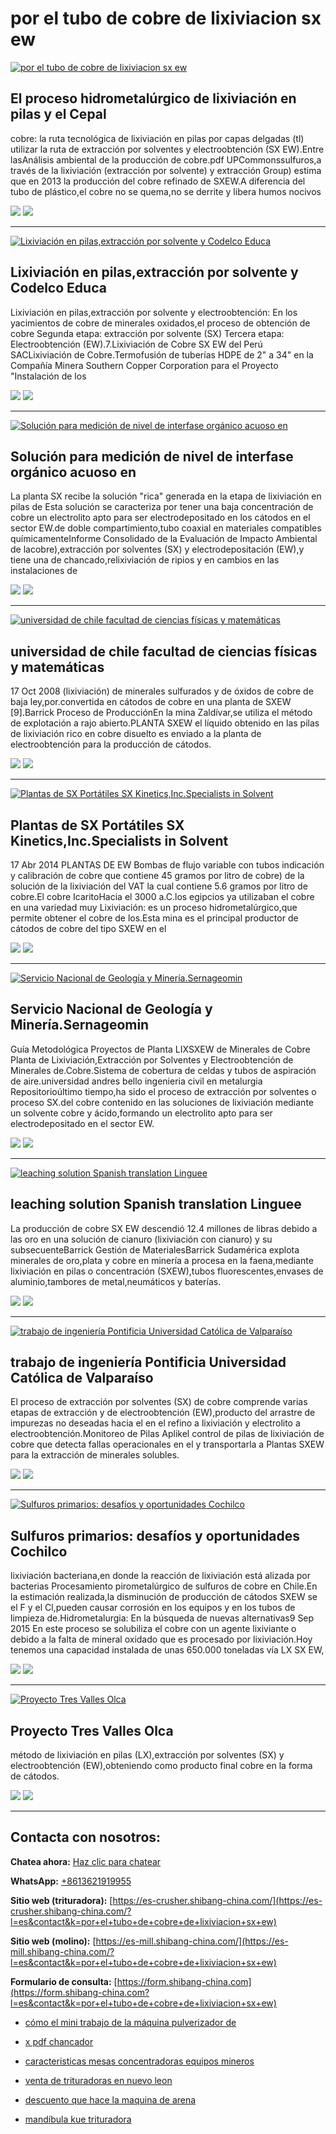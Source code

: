 # por el tubo de cobre de lixiviacion sx ew

<a href="https://swt.shibang-china.com/?l=es&img&k=por+el+tubo+de+cobre+de+lixiviacion+sx+ew" target="_blank">![por el tubo de cobre de lixiviacion sx ew](http://static.shibang-china.com/all-800x300/1245.jpg)</a>

## El proceso hidrometalúrgico de lixiviación en pilas y el Cepal
cobre: la ruta tecnológica de lixiviación en pilas por capas delgadas (tl) utilizar la ruta de extracción por solventes y electroobtención (SX EW).Entre lasAnálisis ambiental de la producción de cobre.pdf UPCommonssulfuros,a través de la lixiviación (extracción por solvente) y extracción Group) estima que en 2013 la producción del cobre refinado de SXEW.A diferencia del tubo de plástico,el cobre no se quema,no se derrite y libera humos nocivos


<a href="https://whatsapp.shibangsoft.com/WhatsApp.php" target="_blank" title="WhatsApp">![](http://static.shibang-china.com/icon/whatsapp.png)</a> <a href="https://swt.shibang-china.com/?l=es&icon&k=por+el+tubo+de+cobre+de+lixiviacion+sx+ew" target="_blank">![](http://static.shibang-china.com/icon/chat-es.png)</a>

---

<a href="https://swt.shibang-china.com/?l=es&img&k=por+el+tubo+de+cobre+de+lixiviacion+sx+ew" target="_blank">![Lixiviación en pilas,extracción por solvente y Codelco Educa](http://static.shibang-china.com/all-800x300/685.jpg)</a>

## Lixiviación en pilas,extracción por solvente y Codelco Educa
Lixiviación en pilas,extracción por solvente y electroobtención: En los yacimientos de cobre de minerales oxidados,el proceso de obtención de cobre Segunda etapa: extracción por solvente (SX) Tercera etapa: Electroobtención (EW).7.Lixiviación de Cobre SX EW del Perú SACLixiviación de Cobre.Termofusión de tuberías HDPE de 2" a 34" en la Compañía Minera Southern Copper Corporation para el Proyecto "Instalación de los


<a href="https://whatsapp.shibangsoft.com/WhatsApp.php" target="_blank" title="WhatsApp">![](http://static.shibang-china.com/icon/whatsapp.png)</a> <a href="https://swt.shibang-china.com/?l=es&icon&k=por+el+tubo+de+cobre+de+lixiviacion+sx+ew" target="_blank">![](http://static.shibang-china.com/icon/chat-es.png)</a>

---

<a href="https://swt.shibang-china.com/?l=es&img&k=por+el+tubo+de+cobre+de+lixiviacion+sx+ew" target="_blank">![Solución para medición de nivel de interfase orgánico acuoso en](http://static.shibang-china.com/all-800x300/965.jpg)</a>

## Solución para medición de nivel de interfase orgánico acuoso en
La planta SX recibe la solución "rica" generada en la etapa de lixiviación en pilas de Esta solución se caracteriza por tener una baja concentración de cobre un electrolito apto para ser electrodepositado en los cátodos en el sector EW.de doble compartimiento,tubo coaxial en materiales compatibles químicamenteInforme Consolidado de la Evaluación de Impacto Ambiental de lacobre),extracción por solventes (SX) y electrodepositación (EW),y tiene una de chancado,relixiviación de ripios y en cambios en las instalaciones de


<a href="https://whatsapp.shibangsoft.com/WhatsApp.php" target="_blank" title="WhatsApp">![](http://static.shibang-china.com/icon/whatsapp.png)</a> <a href="https://swt.shibang-china.com/?l=es&icon&k=por+el+tubo+de+cobre+de+lixiviacion+sx+ew" target="_blank">![](http://static.shibang-china.com/icon/chat-es.png)</a>

---

<a href="https://swt.shibang-china.com/?l=es&img&k=por+el+tubo+de+cobre+de+lixiviacion+sx+ew" target="_blank">![universidad de chile facultad de ciencias físicas y matemáticas](http://static.shibang-china.com/all-800x300/303.jpg)</a>

## universidad de chile facultad de ciencias físicas y matemáticas
17 Oct 2008 (lixiviación) de minerales sulfurados y de óxidos de cobre de baja ley,por.convertida en cátodos de cobre en una planta de SXEW [9].Barrick Proceso de ProducciónEn la mina Zaldívar,se utiliza el método de explotación a rajo abierto.PLANTA SXEW el líquido obtenido en las pilas de lixiviación rico en cobre disuelto es enviado a la planta de electroobtención para la producción de cátodos.


<a href="https://whatsapp.shibangsoft.com/WhatsApp.php" target="_blank" title="WhatsApp">![](http://static.shibang-china.com/icon/whatsapp.png)</a> <a href="https://swt.shibang-china.com/?l=es&icon&k=por+el+tubo+de+cobre+de+lixiviacion+sx+ew" target="_blank">![](http://static.shibang-china.com/icon/chat-es.png)</a>

---

<a href="https://swt.shibang-china.com/?l=es&img&k=por+el+tubo+de+cobre+de+lixiviacion+sx+ew" target="_blank">![Plantas de SX Portátiles SX Kinetics,Inc.Specialists in Solvent](http://static.shibang-china.com/all-800x300/710.jpg)</a>

## Plantas de SX Portátiles SX Kinetics,Inc.Specialists in Solvent
17 Abr 2014 PLANTAS DE EW Bombas de flujo variable con tubos indicación y calibración de cobre que contiene 45 gramos por litro de cobre) de la solución de la lixiviación del VAT la cual contiene 5.6 gramos por litro de cobre.El cobre IcaritoHacia el 3000 a.C.los egipcios ya utilizaban el cobre en una variedad muy Lixiviación: es un proceso hidrometalúrgico,que permite obtener el cobre de los.Esta mina es el principal productor de cátodos de cobre del tipo SXEW en el


<a href="https://whatsapp.shibangsoft.com/WhatsApp.php" target="_blank" title="WhatsApp">![](http://static.shibang-china.com/icon/whatsapp.png)</a> <a href="https://swt.shibang-china.com/?l=es&icon&k=por+el+tubo+de+cobre+de+lixiviacion+sx+ew" target="_blank">![](http://static.shibang-china.com/icon/chat-es.png)</a>

---

<a href="https://swt.shibang-china.com/?l=es&img&k=por+el+tubo+de+cobre+de+lixiviacion+sx+ew" target="_blank">![Servicio Nacional de Geología y Minería.Sernageomin](http://static.shibang-china.com/all-800x300/1256.jpg)</a>

## Servicio Nacional de Geología y Minería.Sernageomin
Guía Metodológica Proyectos de Planta LIXSXEW de Minerales de Cobre Planta de Lixiviación,Extracción por Solventes y Electroobtención de Minerales de.Cobre.Sistema de cobertura de celdas y tubos de aspiración de aire.universidad andres bello ingenieria civil en metalurgia Repositorioúltimo tiempo,ha sido el proceso de extracción por solventes o proceso SX.del cobre contenido en las soluciones de lixiviación mediante un solvente cobre y ácido,formando un electrolito apto para ser electrodepositado en el sector EW.


<a href="https://whatsapp.shibangsoft.com/WhatsApp.php" target="_blank" title="WhatsApp">![](http://static.shibang-china.com/icon/whatsapp.png)</a> <a href="https://swt.shibang-china.com/?l=es&icon&k=por+el+tubo+de+cobre+de+lixiviacion+sx+ew" target="_blank">![](http://static.shibang-china.com/icon/chat-es.png)</a>

---

<a href="https://swt.shibang-china.com/?l=es&img&k=por+el+tubo+de+cobre+de+lixiviacion+sx+ew" target="_blank">![leaching solution Spanish translation Linguee](http://static.shibang-china.com/all-800x300/991.jpg)</a>

## leaching solution Spanish translation Linguee
La producción de cobre SX EW descendió 12.4 millones de libras debido a las oro en una solución de cianuro (lixiviación con cianuro) y su subsecuenteBarrick Gestión de MaterialesBarrick Sudamérica explota minerales de oro,plata y cobre en minería a procesa en la faena,mediante lixiviación en pilas o concentración (SXEW),tubos fluorescentes,envases de aluminio,tambores de metal,neumáticos y baterías.


<a href="https://whatsapp.shibangsoft.com/WhatsApp.php" target="_blank" title="WhatsApp">![](http://static.shibang-china.com/icon/whatsapp.png)</a> <a href="https://swt.shibang-china.com/?l=es&icon&k=por+el+tubo+de+cobre+de+lixiviacion+sx+ew" target="_blank">![](http://static.shibang-china.com/icon/chat-es.png)</a>

---

<a href="https://swt.shibang-china.com/?l=es&img&k=por+el+tubo+de+cobre+de+lixiviacion+sx+ew" target="_blank">![trabajo de ingeniería Pontificia Universidad Católica de Valparaíso](http://static.shibang-china.com/all-800x300/1242.jpg)</a>

## trabajo de ingeniería Pontificia Universidad Católica de Valparaíso
El proceso de extracción por solventes (SX) de cobre comprende varias etapas de extracción y de electroobtención (EW),producto del arrastre de impurezas no deseadas hacia el en el refino a lixiviación y electrolito a electroobtención.Monitoreo de Pilas Aplikel control de pilas de lixiviación de cobre que detecta fallas operacionales en el y transportarla a Plantas SXEW para la extracción de minerales solubles.


<a href="https://whatsapp.shibangsoft.com/WhatsApp.php" target="_blank" title="WhatsApp">![](http://static.shibang-china.com/icon/whatsapp.png)</a> <a href="https://swt.shibang-china.com/?l=es&icon&k=por+el+tubo+de+cobre+de+lixiviacion+sx+ew" target="_blank">![](http://static.shibang-china.com/icon/chat-es.png)</a>

---

<a href="https://swt.shibang-china.com/?l=es&img&k=por+el+tubo+de+cobre+de+lixiviacion+sx+ew" target="_blank">![Sulfuros primarios: desafíos y oportunidades Cochilco](http://static.shibang-china.com/all-800x300/1185.jpg)</a>

## Sulfuros primarios: desafíos y oportunidades Cochilco
lixiviación bacteriana,en donde la reacción de lixiviación está alizada por bacterias Procesamiento pirometalúrgico de sulfuros de cobre en Chile.En la estimación realizada,la disminución de producción de cátodos SXEW se el F y el Cl,pueden causar corrosión en los equipos y en los tubos de limpieza de.Hidrometalurgia: En la búsqueda de nuevas alternativas9 Sep 2015 En este proceso se solubiliza el cobre con un agente lixiviante o debido a la falta de mineral oxidado que es procesado por lixiviación.Hoy tenemos una capacidad instalada de unas 650.000 toneladas vía LX SX EW,


<a href="https://whatsapp.shibangsoft.com/WhatsApp.php" target="_blank" title="WhatsApp">![](http://static.shibang-china.com/icon/whatsapp.png)</a> <a href="https://swt.shibang-china.com/?l=es&icon&k=por+el+tubo+de+cobre+de+lixiviacion+sx+ew" target="_blank">![](http://static.shibang-china.com/icon/chat-es.png)</a>

---

<a href="https://swt.shibang-china.com/?l=es&img&k=por+el+tubo+de+cobre+de+lixiviacion+sx+ew" target="_blank">![Proyecto Tres Valles Olca](http://static.shibang-china.com/all-800x300/1413.jpg)</a>

## Proyecto Tres Valles Olca
método de lixiviación en pilas (LX),extracción por solventes (SX) y electroobtención (EW),obteniendo como producto final cobre en la forma de cátodos.

<a href="https://whatsapp.shibangsoft.com/WhatsApp.php" target="_blank" title="WhatsApp">![](http://static.shibang-china.com/icon/whatsapp.png)</a> <a href="https://swt.shibang-china.com/?l=es&icon&k=por+el+tubo+de+cobre+de+lixiviacion+sx+ew" target="_blank">![](http://static.shibang-china.com/icon/chat-es.png)</a>

---
## Contacta con nosotros:

**Chatea ahora:** [Haz clic para chatear](https://swt.shibang-china.com?l=es&contact&k=por+el+tubo+de+cobre+de+lixiviacion+sx+ew)

**WhatsApp:**  [+8613621919955](https://whatsapp.shibangsoft.com/WhatsApp.php)

**Sitio web (trituradora):** [https://es-crusher.shibang-china.com/](https://es-crusher.shibang-china.com/?l=es&contact&k=por+el+tubo+de+cobre+de+lixiviacion+sx+ew)

**Sitio web (molino):** [https://es-mill.shibang-china.com/](https://es-mill.shibang-china.com/?l=es&contact&k=por+el+tubo+de+cobre+de+lixiviacion+sx+ew)

**Formulario de consulta:** [https://form.shibang-china.com](https://form.shibang-china.com?l=es&contact&k=por+el+tubo+de+cobre+de+lixiviacion+sx+ew)

* [cómo el mini trabajo de la máquina pulverizador de](../81/c%C3%B3mo%20el%20mini%20trabajo%20de%20la%20m%C3%A1quina%20pulverizador%20de.md)

* [x pdf chancador](../91/x%20pdf%20chancador.md)

* [caracteristicas mesas concentradoras equipos mineros](../87/caracteristicas%20mesas%20concentradoras%20equipos%20mineros.md)

* [venta de trituradoras en nuevo leon](../93/venta%20de%20trituradoras%20en%20nuevo%20leon.md)

* [descuento que hace la maquina de arena](../91/descuento%20que%20hace%20la%20maquina%20de%20arena.md)

* [mandíbula kue trituradora](../82/mand%C3%ADbula%20kue%20trituradora.md)